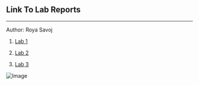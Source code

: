 



## Link To Lab Reports 
---
Author: Roya Savoj 



1. [Lab 1](https://rsavoj.github.io/cse15l-lab-reports/Lab-report-1/lab-report-1-week-2.html)

2. [Lab 2](https://rsavoj.github.io/cse15l-lab-reports/Lab-report-2/lab-report-1-week-4.html)
2. [Lab 3](https://rsavoj.github.io/cse15l-lab-reports/Lab-report-3/lab-report-3-week-6.html)

![Image](https://upload.wikimedia.org/wikipedia/commons/thumb/7/71/2010-kodiak-bear-1.jpg/1200px-2010-kodiak-bear-1.jpg)